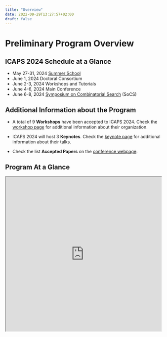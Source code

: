 ```yaml
---
title: "Overview"
date: 2022-09-29T13:27:57+02:00
draft: false
---
```

# Preliminary Program Overview

## ICAPS 2024 Schedule at a Glance

- May 27-31, 2024	[Summer School](https://icaps24.icaps-conference.org/summerschool/)
- June 1, 2024		Doctoral Consortium
- June 2-3, 2024	Workshops and Tutorials
- June 4-6, 2024	Main Conference
- June 6-8, 2024	[Symposium on Combinatorial Search](https://socs24.search-conference.org/) (SoCS)

## Additional Information about the Program

- A total of 9 **Workshops** have been accepted to ICAPS 2024. Check the [workshop page](https://icaps24.icaps-conference.org/program/ws_overview) for additional information about their organization.

- ICAPS 2024 will host 3 **Keynotes**. Check the [keynote page](https://icaps24.icaps-conference.org/program/keynotes) for additional information about their talks.

- Check the list **Accepted Papers** on the [conference webpage](https://icaps24.icaps-conference.org/program/accepted).

## Program At a Glance

<iframe width="100%" height="500px" src="https://docs.google.com/spreadsheets/d/e/2PACX-1vQ2udM7FF31-ZjUI5nmZdPUzjJXviPlKUMhFeF2ISEiNAKxLxUicfrhkiSY1vTNYyekiL2Q1ULRUt_w/pubhtml?gid=997402546&amp;single=true&amp;widget=false&amp;headers=false&amp;chrome=false"></iframe>
